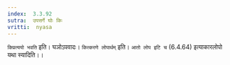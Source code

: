```yaml
---
index:  3.3.92
sutra:  उपसर्गे घोः किः
vritti:  nyasa
---
```


`किप्रत्ययो भवति` इति। घञोऽपवादः। `कित्करणे लोपार्थम्` इति। `आतो लोप इटि च` (6.4.64) इत्याकारलोपो यथा स्यादिति।।

